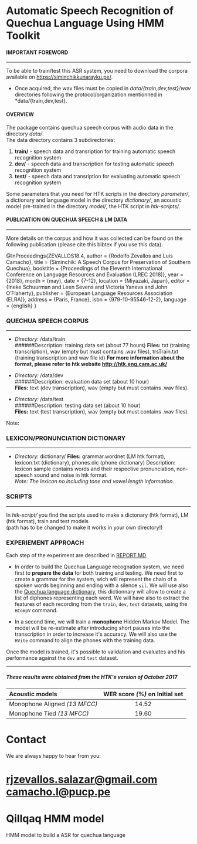 Automatic Speech Recognition of Quechua Language Using HMM Toolkit
==================


#### IMPORTANT FOREWORD
------------------------------------------------------------------------------------
To be able to train/test this ASR system, you need to download the corpora available on https://siminchikkunarayku.pe/.

- Once acquired, the wav files must be copied in *data/{train,dev,test}/wav* directories following the protocol/organization mentionned in *data/{train,dev,test}.


#### OVERVIEW

The package contains quechua speech corpus with audio data in the directory *data/*.  
The data directory contains 3 subdirectories:   
1. **train/** - speech data and transription for training automatic speech recognition system
2. **dev/** - speech data and transcription for testing automatic speech recognition system    
3. **test/** - speech data and transription for evaluating automatic speech recognition system   

Some parameters that you need for HTK scripts in the directory *parameter/*, a dictionary and language model in the directory *dictionary/*, an acoustic model pre-trained in the directory *model/*, the HTK script in *htk-scripts/*.

#### PUBLICATION ON QUECHUA SPEECH & LM DATA
------------------------------------------------------------------------------------
More details on the corpus and how it was collected can be found on the following publication (please cite this bibtex if you use this data).

@InProceedings{ZEVALLOS18.4,
  author = {Rodolfo Zevallos and Luis Camacho},
  title = {Siminchik: A Speech Corpus for Preservation of Southern Quechua},
  booktitle = {Proceedings of the Eleventh International Conference on Language Resources and Evaluation (LREC 2018)},
  year = {2018},
  month = {may},
  date = {7-12},
  location = {Miyazaki, Japan},
  editor = {Ineke Schuurman and Leen Sevens and Victoria Yaneva and John O’Flaherty},
  publisher = {European Language Resources Association (ELRA)},
  address = {Paris, France},
  isbn = {979-10-95546-12-2},
  language = {english}
}

### QUECHUA SPEECH CORPUS
------------------------------------------------------------------------------------
 - *Directory:* /data/train    
######Description: training data set (about 77 hours)
**Files:** txt (training transcription), wav (empty but must contains .wav files), trsTrain.txt (training transcription and wav file id)
**For more information about the format, please refer to htk website http://htk.eng.cam.ac.uk/**       

 - *Directory:* /data/dev    
######Description: evaluation data set (about 10 hour)    
**Files:** text (dev transcription), wav (empty but must contains .wav files).         

 - *Directory:* /data/test     
######Description: testing data set (about 10 hour)     
**Files:** text (test transcription), wav (empty but must contains .wav files).     

Note: 

 
### LEXICON/PRONUNCIATION DICTIONARY
------------------------------------------------------------------------------------
 - *Directory:* dictionary/
**Files:** grammar.wordnet (LM htk format), lexicon.txt (dictionary), phones.dic (phone dictionary)
Description: lexicon sample contains words and their respective pronunciation, non-speech sound and noise in htk format.    
*Note: The lexicon no including tone and vowel length information.*


### SCRIPTS
------------------------------------------------------------------------------------
In *htk-script/* you find the scripts used to make a dictonary (htk format), LM (htk format), train and test models    
(path has to be changed to make it works in your own directory!)    
 

### EXPERIEMENT APPROACH

Each step of the experiment are described  in [REPORT.MD](https://github.com/nyro22/asr_hmm/blob/master/Report.md)

* In order to build the Quechua Language recognation system, we need first to **prepare the data** for both training and testing. We need first to create a grammar for the system, wich will represent the chain of a spoken words beginning and ending with a silence `sil`. We will use also the [Quechua language dictionary](https://siminchikkunarayku.pe/), this dictionnary will allow to create a list of diphones representing each word. We will have also to extract the features of each recording from the `train`, `dev`, `test`  datasets, using the `HCompV` command.

* In a second time, we will train a **monophone** Hidden Markov Model. The model will be re-estimate after introducing short pauses into the transcription in order to increase it's accuracy. We will also use the `HVite` command to align the phones with the training data.

Once the model is trained, it's possible to validation and evaluates and his performance against the `dev` and `test` dataset.

------------------------------------------------------------------------------------
##### These results were obtained from the HTK's version of October 2017

Acoustic models                | WER score *(%)* on **Initial** set   |
:------------------------------|:------------------------------------:| 
Monophone Aligned *(13 MFCC)*  |                14.52                 |
Monophone Tied    *(13 MFCC)*  |                19.60                 |


# Contact
We are always happy to hear from you:

rjzevallos.salazar@gmail.com \
camacho.l@pucp.pe
=======
# Qillqaq HMM model
HMM model to build a ASR for quechua language


